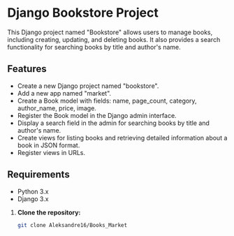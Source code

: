 # Django Bookstore Project

This Django project named "Bookstore" allows users to manage books, including creating, updating, and deleting books. It also provides a search functionality for searching books by title and author's name.

## Features

- Create a new Django project named "bookstore".
- Add a new app named "market".
- Create a Book model with fields: name, page_count, category, author_name, price, image.
- Register the Book model in the Django admin interface.
- Display a search field in the admin for searching books by title and author's name.
- Create views for listing books and retrieving detailed information about a book in JSON format.
- Register views in URLs.

## Requirements

- Python 3.x
- Django 3.x


1. **Clone the repository:**
   ```bash
   git clone Aleksandre16/Books_Market
